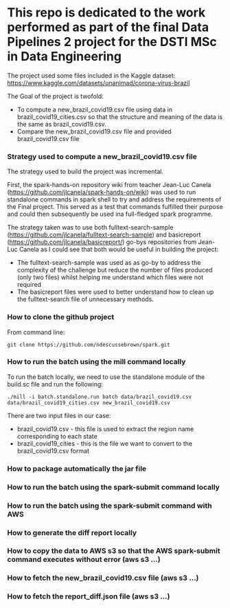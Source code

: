 # This repo is dedicated to the work performed as part of the final Data Pipelines 2 project for the DSTI MSc in Data Engineering

The project used some files included in the Kaggle dataset:  https://www.kaggle.com/datasets/unanimad/corona-virus-brazil

The Goal of the project is twofold:
* To compute a new_brazil_covid19.csv file using data in brazil_covid19_cities.csv so that the structure and meaning of the data is the same as brazil_covid19.csv.
* Compare the new_brazil_covid19.csv file and provided brazil_covid19.csv file

### Strategy used to compute a new_brazil_covid19.csv file

The strategy used to build the project was incremental.

First, the spark-hands-on repository wiki from teacher Jean-Luc Canela (https://github.com/jlcanela/spark-hands-on/wiki) was used to run standalone commands in spark shell to try and address the requirements of the Final project. This served as a test that commands fulfilled their purpose and could then subsequently be used ina full-fledged spark programme.

The strategy taken was to use both fulltext-search-sample (https://github.com/jlcanela/fulltext-search-sample) and basicreport (https://github.com/jlcanela/basicreport/) go-bys repositories from Jean-Luc Canela as I could see that both would be useful in building the project:
* The fulltext-search-sample was used as as go-by to address the complexity of the challenge but reduce the number of files produced (only two files) whilst helping me understand which files were not required
* The basicreport files were used to better understand how to clean up the fulltext-search file of unnecessary methods.

### How to clone the github project

From command line: 
```
git clone https://github.com/ndescussebrown/spark.git
```

### How to run the batch using the mill command locally 

To run the batch locally, we need to use the standalone module of the build.sc file and run the following:

```
./mill -i batch.standalone.run batch data/brazil_covid19.csv data/brazil_covid19_cities.csv new_brazil_covid19.csv
```

There are two input files in our case:
* brazil_covid19.csv - this file is used to extract the region name corresponding to each state
* brazil_covid19_cities - this is the file we want to convert to the brazil_covid19.csv format

### How to package automatically the jar file 

### How to run the batch using the spark-submit command locally 

### How to run the batch using the spark-submit command with AWS 

### How to generate the diff report locally 

### How to copy the data to AWS s3 so that the AWS spark-submit command executes without error (aws s3 …)

### How to fetch the new_brazil_covid19.csv file (aws s3 …)

### How to fetch the report_diff.json file  (aws s3 …)